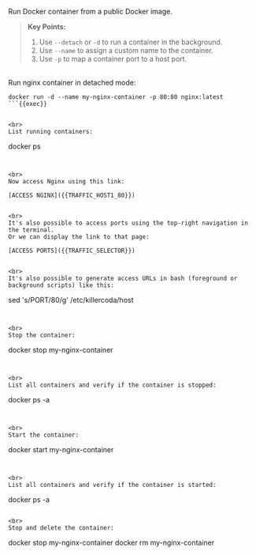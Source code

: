 Run Docker container from a public Docker image.

> **Key Points:**  
> 1. Use `--detach` or `-d` to run a container in the background.  
> 2. Use `--name` to assign a custom name to the container.  
> 3. Use `-p` to map a container port to a host port.


<br>
Run nginx container in detached mode:

```
docker run -d --name my-nginx-container -p 80:80 nginx:latest
```{{exec}}


<br>
List running containers:

```
docker ps
```{{exec}}


<br>
Now access Nginx using this link:

[ACCESS NGINX]({{TRAFFIC_HOST1_80}})


<br>
It's also possible to access ports using the top-right navigation in the terminal.
Or we can display the link to that page:

[ACCESS PORTS]({{TRAFFIC_SELECTOR}})


<br>
It's also possible to generate access URLs in bash (foreground or background scripts) like this:

```
sed 's/PORT/80/g' /etc/killercoda/host
```{{exec}}


<br>
Stop the container:

```
docker stop my-nginx-container
```{{exec}}


<br>
List all containers and verify if the container is stopped:

```
docker ps -a
```{{exec}}


<br>
Start the container:

```
docker start my-nginx-container
```{{exec}}


<br>
List all containers and verify if the container is started:

```
docker ps -a
```{{exec}}

<br>
Stop and delete the container:

```
docker stop my-nginx-container
docker rm my-nginx-container
```{{exec}}
